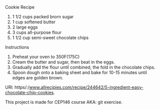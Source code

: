 Cookie Recipe 

1. 1 1/2 cups packed brorn sugar
2. 1 cup softened butter
2. 2 large eggs
3. 3 cups all-purpose flour
4. 1 1/2 cup semi-sweet chocolate chips 

Instructions

1. Preheat your oven to 350F(175C)
2. Cream the butter and sugar, then beat in the eggs.
3. Gradually add the flour until combined, the fold in the chocolate chips.
4. Spoon dough onto a baking sheet and bake for 10-15 minutes until edges are golden brown.
 
URl: https/:/www.allrecipies.com/recipe/244642/5-ingredient-easy-chocolate-chip-cookies.

This project is made for CEP146 course AKA: git exercise.
